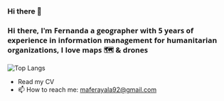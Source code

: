 ### Hi there 👋

<h3 align="left" style = "font-family:Open Sans;font-weight: bold;">
Hi there, I'm Fernanda a geographer with 5 years of experience in information management for humanitarian organizations, I love maps 🗺️ & drones </h3>

![Top Langs](https://github-readme-stats.vercel.app/api/top-langs/?username=maferayala&layout=compact&theme=dark&hide_border=true)

- Read my CV
- 📫 How to reach me: <a href='https://mail.google.com/mail/?view=cm&fs=1&to=maferayala92@gmail.com'>maferayala92@gmail.com</a>

<!--- 🔭 I’m currently working on ...
<!--- 🌱 I’m currently learning ...<!>e

